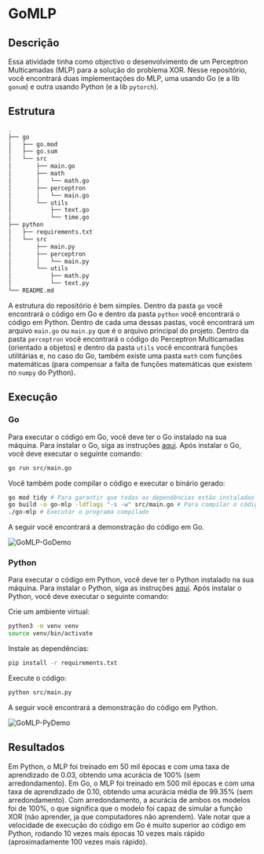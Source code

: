 # GoMLP

## Descrição

Essa atividade tinha como objectivo o desenvolvimento de um Perceptron Multicamadas (MLP) para a solução do problema XOR. Nesse repositório, você encontrará duas implementações do MLP, uma usando Go (e a lib `gonum`) e outra usando Python (e a lib `pytorch`).

## Estrutura

```bash
.
├── go
│   ├── go.mod
│   ├── go.sum
│   └── src
│       ├── main.go
│       ├── math
│       │   └── math.go
│       ├── perceptron
│       │   └── main.go
│       └── utils
│           ├── text.go
│           └── time.go
├── python
│   ├── requirements.txt
│   └── src
│       ├── main.py
│       ├── perceptron
│       │   └── main.py
│       └── utils
│           ├── math.py
│           └── text.py
└── README.md
```

A estrutura do repositório é bem simples. Dentro da pasta `go` você encontrará o código em Go e dentro da pasta `python` você encontrará o código em Python. Dentro de cada uma dessas pastas, você encontrará um arquivo `main.go` ou `main.py` que é o arquivo principal do projeto. Dentro da pasta `perceptron` você encontrará o código do Perceptron Multicamadas (orientado a objetos) e dentro da pasta `utils` você encontrará funções utilitárias e, no caso do Go, também existe uma pasta `math` com funções matemáticas (para compensar a falta de funções matemáticas que existem no `numpy` do Python).

## Execução

### Go

Para executar o código em Go, você deve ter o Go instalado na sua máquina. Para instalar o Go, siga as instruções [aqui](https://golang.org/doc/install). Após instalar o Go, você deve executar o seguinte comando:

```bash
go run src/main.go
```

Você também pode compilar o código e executar o binário gerado:

```bash
go mod tidy # Para garantir que todas as dependências estão instaladas
go build -o go-mlp -ldflags "-s -w" src/main.go # Para compilar o código
./go-mlp # Executar o programa compilado
```

A seguir você encontrará a demonstração do código em Go.

![GoMLP-GoDemo](https://github.com/GustavoWidman/GoMLP/assets/123963822/79388dac-b65a-42e6-9c7b-955f95372ebc)

### Python

Para executar o código em Python, você deve ter o Python instalado na sua máquina. Para instalar o Python, siga as instruções [aqui](https://www.python.org/downloads/). Após instalar o Python, você deve executar o seguinte comando:

Crie um ambiente virtual:

```bash
python3 -m venv venv
source venv/bin/activate
```

Instale as dependências:

```bash
pip install -r requirements.txt
```

Execute o código:

```bash
python src/main.py
```

A seguir você encontrará a demonstração do código em Python.

![GoMLP-PyDemo](https://github.com/GustavoWidman/GoMLP/assets/123963822/6af92cf8-5557-41c3-8a9b-42aa6751ba06)

## Resultados

Em Python, o MLP foi treinado em 50 mil épocas e com uma taxa de aprendizado de 0.03, obtendo uma acurácia de 100% (sem arredondamento). Em Go, o MLP foi treinado em 500 mil épocas e com uma taxa de aprendizado de 0.10, obtendo uma acurácia média de 99.35% (sem arredondamento). Com arredondamento, a acurácia de ambos os modelos foi de 100%, o que significa que o modelo foi capaz de simular a função XOR (não aprender, ja que computadores não aprendem). Vale notar que a velocidade de execução do código em Go é muito superior ao código em Python, rodando 10 vezes mais épocas 10 vezes mais rápido (aproximadamente 100 vezes mais rápido).
